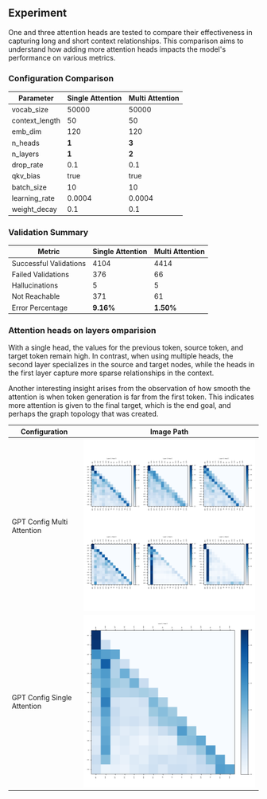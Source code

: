 Experiment
---------

One and three attention heads are tested to compare their effectiveness in capturing long and short context relationships. This comparison aims to understand how adding more attention heads impacts the model's performance on various metrics.

### Configuration Comparison

| Parameter       | Single Attention | Multi Attention |
|-----------------|--------|--------|
| vocab_size      | 50000  | 50000  |
| context_length  | 50     | 50     |
| emb_dim         | 120    | 120    |
| n_heads         | **1**      | **3**      |
| n_layers        | **1**      | **2**      |
| drop_rate       | 0.1    | 0.1    |
| qkv_bias        | true   | true   |
| batch_size      | 10     | 10     |
| learning_rate   | 0.0004 | 0.0004 |
| weight_decay    | 0.1    | 0.1    |

### Validation Summary

| Metric                | Single Attention | Multi Attention  |
|-----------------------|--------|--------|
| Successful Validations| 4104   | 4414   |
| Failed Validations    | 376    | 66     |
| Hallucinations        | 5      | 5      |
| Not Reachable         | 371    | 61     |
| Error Percentage      | **9.16%**  | **1.50%**  |


### Attention heads on layers omparision

With a single head, the values for the previous token, source token, and target token remain high. In contrast, when using multiple heads, the second layer specializes in the source and target nodes, while the heads in the first layer capture more sparse relationships in the context.

Another interesting insight arises from the observation of how smooth the attention is when token generation is far from the first token. This indicates more attention is given to the final target, which is the end goal, and perhaps the graph topology that was created.

| Configuration                | Image Path                                |
|------------------------------|-------------------------------------------|
| GPT Config Multi Attention   | ![](img/gpt_config_multi_attention.png)        |
| GPT Config Single Attention         | ![](img/gpt_config_attention.png)              |

